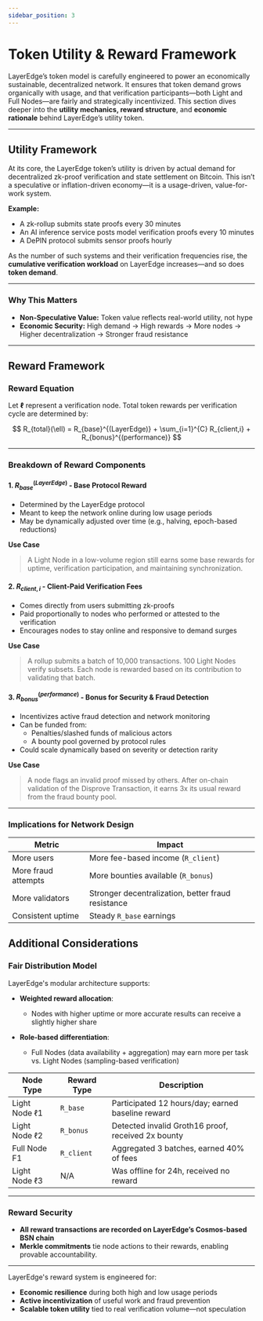 ```yaml
---
sidebar_position: 3
---
```


# Token Utility & Reward Framework

LayerEdge’s token model is carefully engineered to power an economically sustainable, decentralized network. It ensures that token demand grows organically with usage, and that verification participants—both Light and Full Nodes—are fairly and strategically incentivized. This section dives deeper into the **utility mechanics, reward structure**, and **economic rationale** behind LayerEdge’s utility token.

---

## Utility Framework

At its core, the LayerEdge token’s utility is driven by actual demand for decentralized zk-proof verification and state settlement on Bitcoin. This isn’t a speculative or inflation-driven economy—it is a usage-driven, value-for-work system.

**Example:**

- A zk-rollup submits state proofs every 30 minutes
- An AI inference service posts model verification proofs every 10 minutes
- A DePIN protocol submits sensor proofs hourly

As the number of such systems and their verification frequencies rise, the **cumulative verification workload** on LayerEdge increases—and so does **token demand**.

---

### Why This Matters

- **Non-Speculative Value:** Token value reflects real-world utility, not hype
- **Economic Security:** High demand → High rewards → More nodes → Higher decentralization → Stronger fraud resistance

---

## Reward Framework

### Reward Equation

Let **ℓ** represent a verification node. Total token rewards per verification cycle are determined by:

$$
R_{total}(\ell) = R_{base}^{(LayerEdge)} + \sum_{i=1}^{C} R_{client,i} + R_{bonus}^{(performance)}
$$

---

### Breakdown of Reward Components

#### 1. $R_{base}^{(LayerEdge)}$ - Base Protocol Reward
- Determined by the LayerEdge protocol
- Meant to keep the network online during low usage periods
- May be dynamically adjusted over time (e.g., halving, epoch-based reductions)

**Use Case**

> A Light Node in a low-volume region still earns some base rewards for uptime, verification participation, and maintaining synchronization.

#### 2. $R_{client,i}$ - Client-Paid Verification Fees
- Comes directly from users submitting zk-proofs
- Paid proportionally to nodes who performed or attested to the verification
- Encourages nodes to stay online and responsive to demand surges

**Use Case**

> A rollup submits a batch of 10,000 transactions. 100 Light Nodes verify subsets. Each node is rewarded based on its contribution to validating that batch.

#### 3. $R_{bonus}^{(performance)}$ - Bonus for Security & Fraud Detection
- Incentivizes active fraud detection and network monitoring
- Can be funded from:
  - Penalties/slashed funds of malicious actors
  - A bounty pool governed by protocol rules
- Could scale dynamically based on severity or detection rarity

**Use Case**

> A node flags an invalid proof missed by others. After on-chain validation of the Disprove Transaction, it earns 3x its usual reward from the fraud bounty pool.

---

### Implications for Network Design

| Metric | Impact |
|--------|--------|
| More users | More fee-based income (`R_client`) |
| More fraud attempts | More bounties available (`R_bonus`) |
| More validators | Stronger decentralization, better fraud resistance |
| Consistent uptime | Steady `R_base` earnings |

## Additional Considerations

### Fair Distribution Model

LayerEdge's modular architecture supports:

- **Weighted reward allocation**:
  - Nodes with higher uptime or more accurate results can receive a slightly higher share
  
- **Role-based differentiation**:
  - Full Nodes (data availability + aggregation) may earn more per task vs. Light Nodes (sampling-based verification)

| Node Type | Reward Type | Description |
|-----------|------------|-------------|
| Light Node ℓ1 | `R_base` | Participated 12 hours/day; earned baseline reward |
| Light Node ℓ2 | `R_bonus` | Detected invalid Groth16 proof, received 2x bounty |
| Full Node F1 | `R_client` | Aggregated 3 batches, earned 40% of fees |
| Light Node ℓ3 | N/A | Was offline for 24h, received no reward |

---

### Reward Security

- **All reward transactions are recorded on LayerEdge’s Cosmos-based BSN chain**
- **Merkle commitments** tie node actions to their rewards, enabling provable accountability.

---

LayerEdge's reward system is engineered for:

- **Economic resilience** during both high and low usage periods
- **Active incentivization** of useful work and fraud prevention
- **Scalable token utility** tied to real verification volume—not speculation